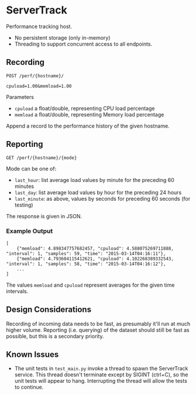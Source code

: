 # ServerTrack

Performance tracking host.
- No persistent storage (only in-memory)
- Threading to support concurrent access to all endpoints.

## Recording 

```http
POST /perf/{hostname}/

cpuload=1.00&memload=1.00
```

Parameters
- `cpuload` a float/double, representing CPU load percentage
- `memload` a float/double, representing Memory load percentage

Append a record to the performance history of the given hostname.



## Reporting

```http
GET /perf/{hostname}/{mode}
```

Mode can be one of:
- `last_hour`: list average load values by minute for the preceding 60 minutes 
- `last_day`: list average load values by hour for the preceding 24 hours
- `last_minute`: as above, values by seconds for preceding 60 seconds (for testing)

The response is given in JSON.

### Example Output

```
[   
    {"memload": 4.898347757682457, "cpuload": 4.588075269711888, "interval": 1, "samples": 59, "time": "2015-03-14T04:16:11"}, 
    {"memload": 4.793604115412621, "cpuload": 4.102268389332543, "interval": 1, "samples": 58, "time": "2015-03-14T04:16:12"}, 
    ...
]
```

The values `memload` and `cpuload` represent averages for the given time intervals.


## Design Considerations

Recording of incoming data needs to be fast, as presumably it'll run at much higher volume. Reporting (i.e. querying) of the dataset should still be fast as possible, but this is a secondary priority.

## Known Issues

- The unit tests in `test_main.py` invoke a thread to spawn the ServerTrack service. This thread doesn't terminate except by SIGINT (ctrl+C), so the unit tests will appear to hang. Interrupting the thread will allow the tests to continue.